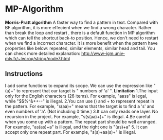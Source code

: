 # MP-Algorithm
**Morris-Pratt algorithm**
A faster way to find a pattern in text. Compared with BF algorithm, it is more effecient when we find a wrong character.
Rather than break the loop and restart , there is a default function in MP algorithm which can tell the shortcut back-to position.
Hence, we don't need to restart when we find a incorrect character.
It is more benefit when the pattern have properties like below: repeated, similar elements, similar head and tail.
You can check more detailed explanation: http://www-igm.univ-mlv.fr/~lecroq/string/node7.html 

## Instructions
I add some functions to expand its scope. We can use the expression like "(a)+" to represent that our target is " numbers of 'a' ".
**Limitation**
1.The input only for the English characters (26 items). For example, "aass" is legal, while "$$%^&++--" is illegal.
2.You can use () and + to represent repeat in the pattern. For example, "s(aa)+" means that the target is to find a 's' and even numbers of 'a'. (Not including 0 time.)
3.It can only reads one layer. No recursion in the project. For example, "s(s(aa)+)+" is illegal.
4.Be careful when you come up with a pattern. The repeat part should be well arranged. For example, "as(as)+a" is illegal, and the right one is "(as)+a"
5. It can accept only one repeat part. For example, "s(s)+aa(s)+" is illegal.
